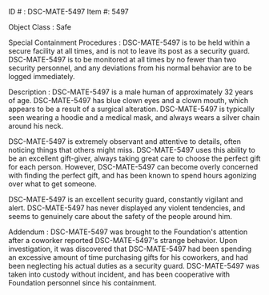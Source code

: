 ID # : DSC-MATE-5497
Item #: 5497

Object Class : Safe

Special Containment Procedures : DSC-MATE-5497 is to be held within a secure facility at all times, and is not to leave its post as a security guard. DSC-MATE-5497 is to be monitored at all times by no fewer than two security personnel, and any deviations from his normal behavior are to be logged immediately.

Description : DSC-MATE-5497 is a male human of approximately 32 years of age. DSC-MATE-5497 has blue clown eyes and a clown mouth, which appears to be a result of a surgical alteration. DSC-MATE-5497 is typically seen wearing a hoodie and a medical mask, and always wears a silver chain around his neck.

DSC-MATE-5497 is extremely observant and attentive to details, often noticing things that others might miss. DSC-MATE-5497 uses this ability to be an excellent gift-giver, always taking great care to choose the perfect gift for each person. However, DSC-MATE-5497 can become overly concerned with finding the perfect gift, and has been known to spend hours agonizing over what to get someone.

DSC-MATE-5497 is an excellent security guard, constantly vigilant and alert. DSC-MATE-5497 has never displayed any violent tendencies, and seems to genuinely care about the safety of the people around him.

Addendum : DSC-MATE-5497 was brought to the Foundation's attention after a coworker reported DSC-MATE-5497's strange behavior. Upon investigation, it was discovered that DSC-MATE-5497 had been spending an excessive amount of time purchasing gifts for his coworkers, and had been neglecting his actual duties as a security guard. DSC-MATE-5497 was taken into custody without incident, and has been cooperative with Foundation personnel since his containment.